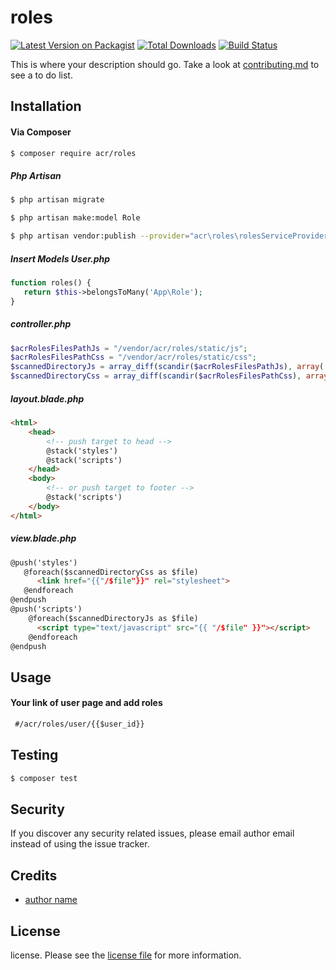 # roles

[![Latest Version on Packagist][ico-version]][link-packagist]
[![Total Downloads][ico-downloads]][link-downloads]
[![Build Status][ico-travis]][link-travis]

This is where your description should go. Take a look at [contributing.md](contributing.md) to see a to do list.

## Installation

 #### Via Composer

``` bash
$ composer require acr/roles
```
##### Php Artisan
```bash
$ php artisan migrate
```
```bash
$ php artisan make:model Role
```
```bash
$ php artisan vendor:publish --provider="acr\roles\rolesServiceProvider"
```

##### Insert Models User.php
```php
function roles() {
   return $this->belongsToMany('App\Role');
}
```
##### controller.php
```php
$acrRolesFilesPathJs = "/vendor/acr/roles/static/js";
$acrRolesFilesPathCss = "/vendor/acr/roles/static/css";
$scannedDirectoryJs = array_diff(scandir($acrRolesFilesPathJs), array('..', '.'));
$scannedDirectoryCss = array_diff(scandir($acrRolesFilesPathCss), array('..', '.'));
```
##### layout.blade.php
```html
<html>
    <head>
        <!-- push target to head -->
        @stack('styles')
        @stack('scripts')
    </head>
    <body>
        <!-- or push target to footer -->
        @stack('scripts')
    </body>
</html>
```
##### view.blade.php
```html
@push('styles')
   @foreach($scannedDirectoryCss as $file) 
      <link href="{{"/$file"}}" rel="stylesheet">
   @endforeach
@endpush
@push('scripts')
    @foreach($scannedDirectoryJs as $file) 
      <script type="text/javascript" src="{{ "/$file" }}"></script>
    @endforeach
@endpush
```
## Usage
#### Your link of user page and add roles
```html
 #/acr/roles/user/{{$user_id}}
```

## Testing

``` bash
$ composer test
```
## Security

If you discover any security related issues, please email author email instead of using the issue tracker.

## Credits

- [author name][link-author]

## License

license. Please see the [license file](license.md) for more information.

[ico-version]: https://img.shields.io/packagist/v/acr/roles.svg?style=flat-square
[ico-downloads]: https://img.shields.io/packagist/dt/acr/roles.svg?style=flat-square
[ico-travis]: https://img.shields.io/travis/acr/roles/master.svg?style=flat-square
[ico-styleci]: https://styleci.io/repos/12345678/shield

[link-packagist]: https://packagist.org/packages/acr/roles
[link-downloads]: https://packagist.org/packages/acr/roles
[link-travis]: https://travis-ci.org/acr/roles
[link-styleci]: https://styleci.io/repos/12345678
[link-author]: https://github.com/rdtvaacar
[link-contributors]: ../../contributors
